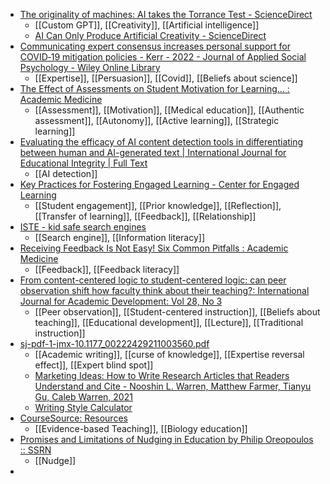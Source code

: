 - [The originality of machines: AI takes the Torrance Test - ScienceDirect](https://www.sciencedirect.com/science/article/pii/S2713374523000249)
	- [[Custom GPT]], [[Creativity]], [[Artificial intelligence]]
	- [AI Can Only Produce Artificial Creativity - ScienceDirect](https://www.sciencedirect.com/science/article/pii/S2713374523000225)
- [Communicating expert consensus increases personal support for COVID‐19 mitigation policies - Kerr - 2022 - Journal of Applied Social Psychology - Wiley Online Library](https://onlinelibrary.wiley.com/doi/full/10.1111/jasp.12827)
	- [[Expertise]], [[Persuasion]], [[Covid]], [[Beliefs about science]]
- [The Effect of Assessments on Student Motivation for Learning... : Academic Medicine](https://journals.lww.com/academicmedicine/fulltext/2023/09000/the_effect_of_assessments_on_student_motivation.30.aspx)
	- [[Assessment]], [[Motivation]], [[Medical education]], [[Authentic assessment]], [[Autonomy]], [[Active learning]], [[Strategic learning]]
- [Evaluating the efficacy of AI content detection tools in differentiating between human and AI-generated text | International Journal for Educational Integrity | Full Text](https://edintegrity.biomedcentral.com/articles/10.1007/s40979-023-00140-5)
	- [[AI detection]]
- [Key Practices for Fostering Engaged Learning - Center for Engaged Learning](https://www.centerforengagedlearning.org/books/key-practices-for-fostering-engaged-learning/)
	- [[Student engagement]], [[Prior knowledge]], [[Reflection]], [[Transfer of learning]], [[Feedback]], [[Relationship]]
- [ISTE - kid safe search engines](https://www.iste.org/explore/iste-standards/5-safe-search-engines-kids)
	- [[Search engine]], [[Information literacy]]
- [Receiving Feedback Is Not Easy! Six Common Pitfalls : Academic Medicine](https://journals.lww.com/academicmedicine/fulltext/2023/05000/receiving_feedback_is_not_easy__six_common.40.aspx)
	- [[Feedback]], [[Feedback literacy]]
- [From content-centered logic to student-centered logic: can peer observation shift how faculty think about their teaching?: International Journal for Academic Development: Vol 28, No 3](https://www.tandfonline.com/doi/abs/10.1080/1360144X.2021.2015691?journalCode=rija20)
	- [[Peer observation]], [[Student-centered instruction]], [[Beliefs about teaching]], [[Educational development]], [[Lecture]], [[Traditional instruction]]
- [sj-pdf-1-jmx-10.1177_00222429211003560.pdf](https://journals.sagepub.com/doi/suppl/10.1177/00222429211003560/suppl_file/sj-pdf-1-jmx-10.1177_00222429211003560.pdf)
	- [[Academic writing]], [[curse of knowledge]], [[Expertise reversal effect]], [[Expert blind spot]]
	- [Marketing Ideas: How to Write Research Articles that Readers Understand and Cite - Nooshin L. Warren, Matthew Farmer, Tianyu Gu, Caleb Warren, 2021](https://journals.sagepub.com/doi/abs/10.1177/00222429211003560)
	- [Writing Style Calculator](http://writingclaritycalculator.com/)
- [CourseSource: Resources](https://qubeshub.org/community/groups/coursesource/publications)
	- [[Evidence-based Teaching]], [[Biology education]]
- [Promises and Limitations of Nudging in Education by Philip Oreopoulos :: SSRN](https://papers.ssrn.com/sol3/papers.cfm?abstract_id=3695419)
	- [[Nudge]]
-